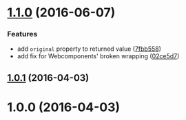 <a name="1.1.0"></a>
# [1.1.0](https://github.com/fczbkk/style-properties/compare/v1.0.1...v1.1.0) (2016-06-07)


### Features

* add `original` property to returned value ([7fbb558](https://github.com/fczbkk/style-properties/commit/7fbb558))
* add fix for Webcomponents' broken wrapping ([02ce5d7](https://github.com/fczbkk/style-properties/commit/02ce5d7))



<a name="1.0.1"></a>
## [1.0.1](https://github.com/fczbkk/style-properties/compare/v1.0.0...v1.0.1) (2016-04-03)




<a name="1.0.0"></a>
# 1.0.0 (2016-04-03)




